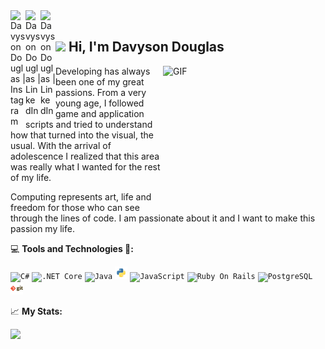 <a href="https://www.instagram.com/davyson.d/">
  <img align="left" alt="Davyson Douglas | Instagram" width="24px" src="https://raw.githubusercontent.com/hussainweb/hussainweb/main/icons/instagram.png" />
<a href="https://www.linkedin.com/in/davyson-douglas-b4bb741b7/">
  <img align="left" alt="Davyson Douglas | LinkedIn" width="24px" src="https://img.icons8.com/?size=512&id=xuvGCOXi8Wyg&format=png" />
<a href="https://davysond-portfolio.vercel.app/">
  <img align="left" alt="Davyson Douglas | LinkedIn" width="24px" src="https://w7.pngwing.com/pngs/569/605/png-transparent-internet-icon-internet-access-web-browser-circle-with-line-through-it-angle-text-logo.png" />
</a>

<br>

## <img src="https://i.pinimg.com/originals/8d/6c/82/8d6c820649720da9f7ce471c8a3fe906.gif" width="40"> Hi, I'm Davyson Douglas
<img align="right" alt="GIF" src="https://gist.githubusercontent.com/patevs/b007a0e98fb216438d4cbf559fac4166/raw/88f20c9d749d756be63f22b09f3c4ac570bc5101/programming.gif?raw=true" height="230" width="260" >

Developing has always been one of my great passions. From a very young age, I followed game and application scripts and tried to understand how that turned into the visual, the usual. With the arrival of adolescence I realized that this area was really what I wanted for the rest of my life.

Computing represents art, life and freedom for those who can see through the lines of code. I am passionate about it and I want to make this passion my life.

💻 **Tools and Technologies 🔨:** 

<code><img height="20" src="https://cdn-icons-png.flaticon.com/512/6132/6132221.png" title="C#"></code>
<code><img height="20" src="https://upload.wikimedia.org/wikipedia/commons/e/ee/.NET_Core_Logo.svg" title=".NET Core"></code>
<code><img height="20" src="https://cdn-icons-png.flaticon.com/512/226/226777.png" title="Java"></code>
<code><img height="20" src="https://raw.githubusercontent.com/github/explore/80688e429a7d4ef2fca1e82350fe8e3517d3494d/topics/python/python.png" title="Python"></code>
<code><img height="20" src="https://cdn.jsdelivr.net/gh/devicons/devicon/icons/javascript/javascript-plain.svg" title="JavaScript"></code>
<code><img height="20" src="https://w7.pngwing.com/pngs/535/618/png-transparent-ruby-on-rails-computer-programming-programming-language-ruby-angle-rectangle-logo-thumbnail.png" title="Ruby On Rails"></code>
<code><img height="20" src="https://e7.pngegg.com/pngimages/173/36/png-clipart-postgresql-logo-computer-software-database-open-source-s-text-head.png" title="PostgreSQL"></code>
<code><img height="20" src="https://raw.githubusercontent.com/github/explore/80688e429a7d4ef2fca1e82350fe8e3517d3494d/topics/git/git.png" title="GIT"></code>
  
📈 **My Stats:**

<div>
<a href="https://github.com/davysond">
<img height="180em" src="https://github-readme-stats.vercel.app/api/top-langs/?username=davysond&layout=compact&langs_count=7&theme=dracula"/>
</div>

